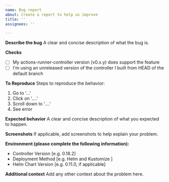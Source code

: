 ```yaml
---
name: Bug report
about: Create a report to help us improve
title: ''
assignees: ''

---
```


**Describe the bug**
A clear and concise description of what the bug is.

**Checks**

- [ ] My actions-runner-controller version (v0.x.y) does support the feature
- [ ] I'm using an unreleased version of the controller I built from HEAD of the default branch

**To Reproduce**
Steps to reproduce the behavior:
1. Go to '...'
2. Click on '....'
3. Scroll down to '....'
4. See error

**Expected behavior**
A clear and concise description of what you expected to happen.

**Screenshots**
If applicable, add screenshots to help explain your problem.

**Environment (please complete the following information):**
 - Controller Version [e.g. 0.18.2]
 - Deployment Method [e.g. Helm and Kustomize ]
 - Helm Chart Version [e.g. 0.11.0, if applicable]

**Additional context**
Add any other context about the problem here.
